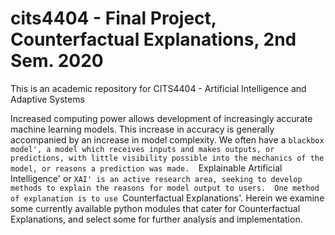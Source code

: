 # cits4404 - Final Project, Counterfactual Explanations, 2nd Sem. 2020

This is an academic repository for CITS4404 - Artificial Intelligence and Adaptive Systems

Increased computing power allows development of increasingly accurate machine learning models.  This increase in accuracy is generally accompanied by an increase in model complexity.  We often have a `blackbox model', a model which receives inputs and makes outputs, or predictions, with little visibility possible into the mechanics of the model, or reasons a prediction was made.  `Explainable Artificial Intelligence' or `XAI' is an active research area, seeking to develop methods to explain the reasons for model output to users.  One method of explanation is to use `Counterfactual Explanations'.  Herein we examine some currently available python modules that cater for Counterfactual Explanations, and select some for further analysis and implementation.
